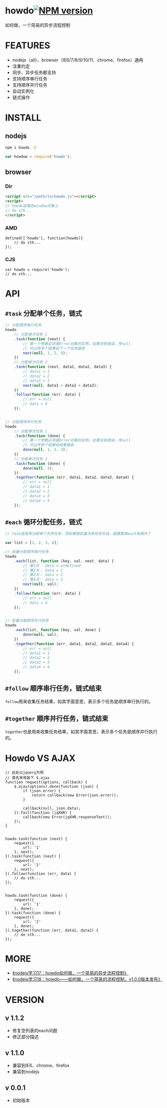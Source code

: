 # howdo[![NPM version](https://img.shields.io/npm/v/howdo.svg?style=flat)](https://npmjs.org/package/howdo)
如何做，一个简易的异步流程控制

# FEATURES
* nodejs（all）、browser（IE6/7/8/9/10/11、chrome、firefox）通用
* 注重约定
* 同步、异步任务都支持
* 支持顺序串行任务
* 支持顺序并行任务
* 自动实例化
* 链式操作



# INSTALL

## nodejs
```cmd
npm i howdo -S
```

```js
var howdow = require('howdo');
```

## browser
### Dir
```html
<script src="/path/to/howdo.js"></script>
<script>
// howdo挂载在window对象上
// do sth...
</script>
```

### AMD
```
defined(['howdo'], function(howdo){
    // do sth...
});
```

### CJS
```
var howdo = require('howdo');
// do sth...
```


# API

## `#task` 分配单个任务，链式
```js
// 分配顺序串行任务
howdo
    // 分配单次任务 1
    .task(function (next) {
        // 第一个参数必须是Error对象的实例，如果没有错误，传null
        // 可以传多个结果给下一个任务接收
        next(null, 1, 2, 3);
    })
    // 分配单次任务 2
    .task(function (next, data1, data2, data3) {
        // data1 = 1
        // data2 = 2
        // data3 = 3
        next(null, data1 + data2 + data3);
    })
    .follow(function (err, data) {
        // err = null
        // data = 6
    });


// 分配顺序并行任务
howdo
    // 分配单次任务 1
    .task(function (done) {
        // 第一个参数必须是Error对象的实例，如果没有错误，传null
        // 可以传多个结果给结果接收
        done(null, 1, 2, 3);
    })
    // 分配单次任务 2
    .task(function (done) {
        done(null, 4);
    })
    .together(function (err, data1, data2, data3, data4) {
        // err = null
        // data1 = 1
        // data2 = 2
        // data3 = 3
        // data4 = 4
    });
```

## `#each` 循环分配任务，链式
```js
// task是用来分配单个次序任务，而如果是批量次序任务的话，就需要用each来操作了

var list = [1, 2, 3, 4];

// 批量分配顺序串行任务
howdo
    .each(list, function (key, val, next, data) {
        // 第1次： data = undefined
        // 第2次： data = 1
        // 第3次： data = 2
        // 第4次： data = 3
        next(null, val);
    })
    .follow(function (err, data) {
        // err = null
        // data = 4
    });


// 批量分配顺序并行任务
howdo
    .each(list, function (key, val, done) {
        done(null, val);
    })
    .together(function (err, data1, data2, data3, data4) {
        // err = null
        // data1 = 1
        // data2 = 2
        // data3 = 3
        // data4 = 4
    });
```


## `#follow` 顺序串行任务，链式结束

`follow`用来收集任务结果，如其字面意思，表示多个任务是顺序串行执行的。


## `#together` 顺序并行任务，链式结束

`together`也是用来收集任务结果，如其字面意思，表示多个任务是顺序并行执行的。



# Howdo VS AJAX
```
// 此处以jquery为例
// 首先来改装下 $.ajax
function request(options, callback) {
    $.ajax(options).done(function (json) {
        if (json.error) {
            return callback(new Error(json.error));
        }

        callback(null, json.data);
    }).fail(function (jqXHR) {
        callback(new Error(jqXHR.responseText));
    });
}


howdo.task(function (next) {
    request({
        url: '1'
    }, next);
}).task(function (next) {
    request({
        url: '2'
    }, next);
}).follow(function (err, data) {
    // do sth...
});


howdo.task(function (done) {
    request({
        url: '1'
    }, done);
}).task(function (done) {
    request({
        url: '2'
    }, done);
}).together(function (err, data1, data2) {
    // do sth...
});
```


# MORE
* [《nodejs学习17：howdo如何做，一个简易的异步流程控制》](http://qianduanblog.com/post/nodejs-learning-17-howdo-a-simple-workflow-solutions.html)
* [《nodejs学习18：howdo——如何做，一个简易的流程控制，v1.0.0版本发布》](http://qianduanblog.com/post/nodejs-learning-18-howdo-how-to-do-a-simple-flow-control-v1-0-0-release.html)


# VERSION
## v 1.1.2
- 修复空列表的each问题
- 修正部分描述

## v 1.1.0
- 兼容到IE6、chrome、firefox
- 兼容到nodejs

## v 0.0.1
- 初始版本

